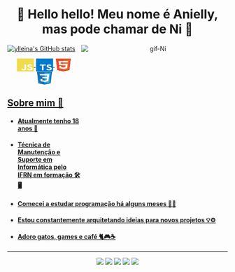 <h1 align=center>🤍 Hello hello! Meu nome é Anielly, mas pode chamar de Ni 🤍</h1>
  
<div align="center">
  <img align="right" alt="gif-Ni" height="335" width="335" src="https://cdn.discordapp.com/attachments/1099524574300864553/1108857039830126794/me.gif">
</div>

<div>
  <a href="https://github.com/ylleina"
  <img height="42%" src="https://github-readme-stats.vercel.app/api?username=ylleina&show_icons=true&theme=github_dark_dimmed&include_all_commits=true&count_private=true"/>
</div>

![ylleina's GitHub stats](https://github-readme-stats.vercel.app/api?username=ylleina&show_icons=true&theme=github_dark_dimmed)

<div align="center" style="display: inline_block">
  <img align="center" alt="Js-icon" height="30" width="40" src="https://raw.githubusercontent.com/devicons/devicon/master/icons/javascript/javascript-plain.svg">
  <img align="center" alt="Ts-icon" height="30" width="40" src="https://raw.githubusercontent.com/devicons/devicon/master/icons/typescript/typescript-plain.svg">
  <img align="center" alt="HTML5-icon" height="30" width="40" src="https://raw.githubusercontent.com/devicons/devicon/master/icons/html5/html5-original.svg">
  <img align="center" alt="CSS-icon" height="30" width="40" src="https://raw.githubusercontent.com/devicons/devicon/master/icons/css3/css3-original.svg">
</div>

## Sobre mim 🤍
+ #### Atualmente tenho 18 anos 🤍
+ #### Técnica de Manutenção e Suporte em Informática pelo IFRN em formação 🛠🖥
+ #### Comecei a estudar programação há alguns meses 👩‍💻
+ #### Estou constantemente arquitetando ideias para novos projetos 💡⚙
+ #### Adoro gatos, games e café 🐈🎮☕

-----

<div align="center">
  <a href="https://instagram.com/ylleina.epilef/" target="_blank"><img src="https://img.shields.io/badge/-Instagram-%23E4405F?style=for-the-badge&logo=instagram&logoColor=white" target="_blank"></a>
  <a href="https://github.com/ylleina" target="_blank"><img src="https://img.shields.io/badge/GitHub-100000?style=for-the-badge&logo=github&logoColor=white" target="_blank"></a>
  <a href="mailto:aniellynf12@gmail.com"><img src="https://img.shields.io/badge/-Gmail-%23333?style=for-the-badge&logo=gmail&logoColor=white" target="_blank"></a>
  <a href="https://www.linkedin.com/in/aniellynfelipe" target="_blank"><img src="https://img.shields.io/badge/-LinkedIn-%230077B5?style=for-the-badge&logo=linkedin&logoColor=white" target="_blank"></a>
  <a href="https://www.twitter.com/https_niisz" target="_blank"><img src="https://img.shields.io/badge/Twitter-1DA1F2?style=for-the-badge&logo=twitter&logoColor=white" target="_blank"></a>
</div>
